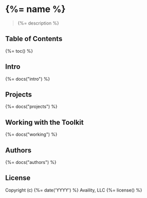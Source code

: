 # {%= name %}

> {%= description %}

## Table of Contents
{%= toc() %}

## Intro
{%= docs("intro") %}

## Projects
{%= docs("projects") %}

## Working with the Toolkit
{%= docs("working") %}

## Authors
{%= docs("authors") %}

## License
Copyright (c) {%= date('YYYY') %} Availity, LLC
{%= license() %}
